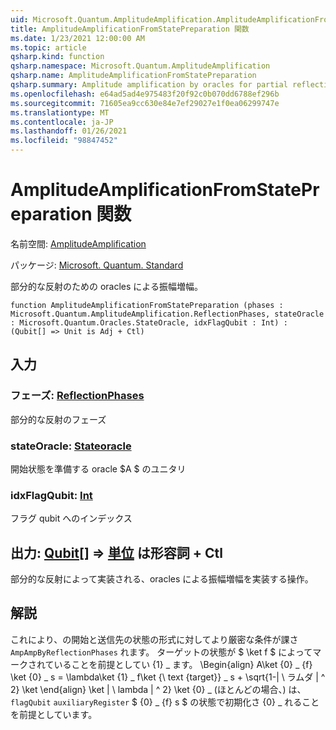 ```yaml
---
uid: Microsoft.Quantum.AmplitudeAmplification.AmplitudeAmplificationFromStatePreparation
title: AmplitudeAmplificationFromStatePreparation 関数
ms.date: 1/23/2021 12:00:00 AM
ms.topic: article
qsharp.kind: function
qsharp.namespace: Microsoft.Quantum.AmplitudeAmplification
qsharp.name: AmplitudeAmplificationFromStatePreparation
qsharp.summary: Amplitude amplification by oracles for partial reflections.
ms.openlocfilehash: e64ad5ad4e975483f20f92c0b070dd6788ef296b
ms.sourcegitcommit: 71605ea9cc630e84e7ef29027e1f0ea06299747e
ms.translationtype: MT
ms.contentlocale: ja-JP
ms.lasthandoff: 01/26/2021
ms.locfileid: "98847452"
---
```

# <a name="amplitudeamplificationfromstatepreparation-function"></a>AmplitudeAmplificationFromStatePreparation 関数

名前空間: [AmplitudeAmplification](xref:Microsoft.Quantum.AmplitudeAmplification)

パッケージ: [Microsoft. Quantum. Standard](https://nuget.org/packages/Microsoft.Quantum.Standard)


部分的な反射のための oracles による振幅増幅。

```qsharp
function AmplitudeAmplificationFromStatePreparation (phases : Microsoft.Quantum.AmplitudeAmplification.ReflectionPhases, stateOracle : Microsoft.Quantum.Oracles.StateOracle, idxFlagQubit : Int) : (Qubit[] => Unit is Adj + Ctl)
```


## <a name="input"></a>入力

### <a name="phases--reflectionphases"></a>フェーズ: [ReflectionPhases](xref:Microsoft.Quantum.AmplitudeAmplification.ReflectionPhases)

部分的な反射のフェーズ


### <a name="stateoracle--stateoracle"></a>stateOracle: [Stateoracle](xref:Microsoft.Quantum.Oracles.StateOracle)

開始状態を準備する oracle $A $ のユニタリ


### <a name="idxflagqubit--int"></a>idxFlagQubit: [Int](xref:microsoft.quantum.lang-ref.int)

フラグ qubit へのインデックス



## <a name="output--qubit--unit--is-adj--ctl"></a>出力: [Qubit](xref:microsoft.quantum.lang-ref.qubit)[] => [単位](xref:microsoft.quantum.lang-ref.unit)  は形容詞 + Ctl

部分的な反射によって実装される、oracles による振幅増幅を実装する操作。

## <a name="remarks"></a>解説

これにより、の開始と送信先の状態の形式に対してより厳密な条件が課さ `AmpAmpByReflectionPhases` れます。
ターゲットの状態が $ \ket f $ によってマークされていることを前提としてい {1} \_ ます。
\Begin{align} A\ket {0} \_ {f} \ket {0} \_ s = \lambda\ket {1} \_ f\ket {\ text {target}} \_ s + \sqrt{1-| \ ラムダ | ^ 2} \ket \end{align} \ket | \ lambda | ^ 2} \ket {0} \_ (ほとんどの場合、) は、 `flagQubit` `auxiliaryRegister` $ {0} \_ {f} s $ の状態で初期化さ {0} \_ れることを前提としています。